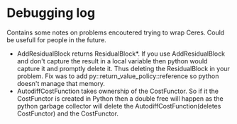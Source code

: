 # Debugging log

Contains some notes on problems encoutered trying to wrap Ceres. Could be
usefull for people in the future.

* AddResidualBlock returns ResidualBlock*. If you use AddResidualBlock and don't
capture the result in a local variable then python would capture it and promptly
delete it. Thus deleting the ResidualBlock in your problem. Fix was to add 
py::return_value_policy::reference so python doesn't manage that memory.
* AutodiffCostFunction takes ownership of the CostFunctor. So if it the 
CostFunctor is created in Python then a double free will happen as the python 
garbage collector will delete the AutodiffCostFunction(deletes CostFunctor) and
the CostFunctor.